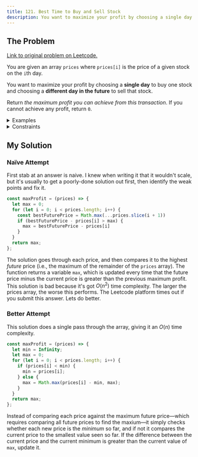 ```yaml
---
title: 121. Best Time to Buy and Sell Stock
description: You want to maximize your profit by choosing a single day to buy one stock and choosing a different day in the future to sell that stock.
---
```


## The Problem

[Link to original problem on Leetcode.](https://leetcode.com/problems/best-time-to-buy-and-sell-stock/)

You are given an array `prices` where `prices[i]` is the price of a given stock on the `i`th day.

You want to maximize your profit by choosing a **single day** to buy one stock and choosing a **different day in the future** to sell that stock.

Return *the maximum profit you can achieve from this transaction*. If you cannot achieve any profit, return `0`.

<details>
<summary>Examples</summary>

Example 1:

```
Input: prices = [7,1,5,3,6,4]
Output: 5
Explanation: Buy on day 2 (price = 1) and sell on day 5 (price = 6), profit = 6-1 = 5.
Note that buying on day 2 and selling on day 1 is not allowed because you must buy before you sell.
```

Example 2:

```
Input: prices = [7,6,4,3,1]
Output: 0
Explanation: In this case, no transactions are done and the max profit = 0.
```
</details>

<details>
<summary>Constraints</summary>

- 1 <= `prices.length` <= 10<sup>5</sup>
- 0 <= `prices[i]` <= 10<sup>4</sup>
</details>

## My Solution

### Naïve Attempt

First stab at an answer is naive. I knew when writing it that it wouldn't scale, but it's usually to get a poorly-done solution out first, then identify the weak points and fix it.

```javascript
const maxProfit = (prices) => {
  let max = 0;
  for (let i = 0; i < prices.length; i++) {
    const bestFuturePrice = Math.max(...prices.slice(i + 1))
    if (bestFuturePrice - prices[i] > max) {
      max = bestFuturePrice - prices[i]
    }
  }
  return max;
};
```

The solution goes through each price, and then compares it to the highest _future_ price (i.e., the maximum of the remainder of the `prices` array). The function returns a variable `max`, which is updated every time that the future price minus the current price is greater than the previous maximum profit. This solution is bad because it's got $O(n{^2})$ time complexity. The larger the prices array, the worse this performs. The Leetcode platform times out if you submit this answer. Lets do better.

### Better Attempt

This solution does a single pass through the array, giving it an $O(n)$ time complexity.

```javascript
const maxProfit = (prices) => {
  let min = Infinity;
  let max = 0;
  for (let i = 0; i < prices.length; i++) {
    if (prices[i] < min) {
      min = prices[i];
    } else {
      max = Math.max(prices[i] - min, max);
    }
  }
  return max;
};
```

Instead of comparing each price against the maximum future price—which requires comparing all future prices to find the maxium—it simply checks whether each new price is the _minimum_ so far, and if not it compares the current price to the smallest value seen so far. If the difference between the current price and the current minimum is greater than the current value of `max`, update it.